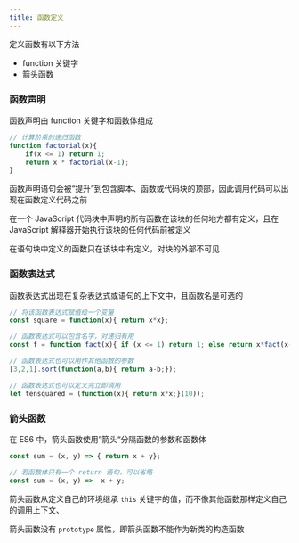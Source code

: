```yaml
---
title: 函数定义
---
```



定义函数有以下方法

- function 关键字
- 箭头函数




### 函数声明

函数声明由 function 关键字和函数体组成

```js
// 计算阶乘的递归函数
function factorial(x){
    if(x <= 1) return 1;
    return x * factorial(x-1);
}
```

函数声明语句会被“提升”到包含脚本、函数或代码块的顶部，因此调用代码可以出现在函数定义代码之前

在一个 JavaScript 代码块中声明的所有函数在该块的任何地方都有定义，且在 JavaScript 解释器开始执行该块的任何代码前被定义

在语句块中定义的函数只在该块中有定义，对块的外部不可见



### 函数表达式

函数表达式出现在复杂表达式或语句的上下文中，且函数名是可选的

```js
// 将该函数表达式赋值给一个变量
const square = function(x){ return x*x};

// 函数表达式可以包含名字，对递归有用
const f = function fact(x){ if (x <= 1) return 1; else return x*fact(x-1);};

// 函数表达式也可以用作其他函数的参数
[3,2,1].sort(function(a,b){ return a-b;});

// 函数表达式也可以定义完立即调用
let tensquared = (function(x){ return x*x;}(10));
```



### 箭头函数

在 ES6 中，箭头函数使用”箭头“分隔函数的参数和函数体

```js
const sum = (x, y) => { return x + y};

// 若函数体只有一个 return 语句，可以省略
const sum = (x, y) =>  x + y;
```

箭头函数从定义自己的环境继承 `this` 关键字的值，而不像其他函数那样定义自己的调用上下文、

箭头函数没有 `prototype` 属性，即箭头函数不能作为新类的构造函数
